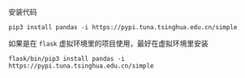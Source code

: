 安装代码
```
pip3 install pandas -i https://pypi.tuna.tsinghua.edu.cn/simple
```
如果是在 <code>flask</code> 虚拟环境里的项目使用，最好在虚拟环境里安装
```
flask/bin/pip3 install pandas -i https://pypi.tuna.tsinghua.edu.cn/simple
```